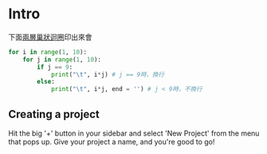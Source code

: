 # Intro

下面[兩層巢狀迴圈](https://medium.com/ccclub/ccclub-python-for-beginners-tutorial-4990a5757aa6)印出來會

```python
for i in range(1, 10):
    for j in range(1, 10):
        if j == 9:
            print("\t", i*j) # j == 9時，換行
        else:
            print("\t", i*j, end = '') # j < 9時，不換行
```

## Creating a project

Hit the big '+' button in your sidebar and select 'New Project' from the menu that pops up. Give your project a name, and you're good to go!
